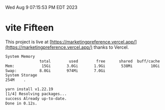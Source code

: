 Wed Aug  9 07:15:53 PM EDT 2023

# vite Fifteen


This project is live at [https://marketingpreference.vercel.app/](https://marketingpreference.vercel.app/) thanks to Vercel.

```bash
System Memory
               total        used        free      shared  buff/cache   available
Mem:            15Gi       3.0Gi       1.9Gi       538Mi        10Gi        11Gi
Swap:          8.0Gi       974Mi       7.0Gi
System Storage
254M	.
```
```bash
yarn install v1.22.19
[1/4] Resolving packages...
success Already up-to-date.
Done in 0.12s.
```
